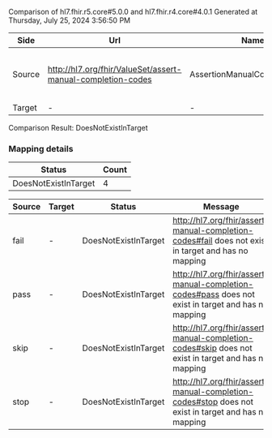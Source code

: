 Comparison of hl7.fhir.r5.core#5.0.0 and hl7.fhir.r4.core#4.0.1
Generated at Thursday, July 25, 2024 3:56:50 PM

| Side | Url | Name | Title | Description |
| --- | --- | --- | --- | --- |
| Source | http://hl7.org/fhir/ValueSet/assert-manual-completion-codes | AssertionManualCompletionType | Assertion Manual Completion Type | The type of manual completion to use for assertion. |
| Target | - | - | - | - |


Comparison Result: DoesNotExistInTarget


### Mapping details

| Status | Count |
| ------ | ----- |
DoesNotExistInTarget | 4 |


| Source | Target | Status | Message |
| ------ | ------ | ------ | ------- |
| fail | - | DoesNotExistInTarget | http://hl7.org/fhir/assert-manual-completion-codes#fail does not exist in target and has no mapping |
| pass | - | DoesNotExistInTarget | http://hl7.org/fhir/assert-manual-completion-codes#pass does not exist in target and has no mapping |
| skip | - | DoesNotExistInTarget | http://hl7.org/fhir/assert-manual-completion-codes#skip does not exist in target and has no mapping |
| stop | - | DoesNotExistInTarget | http://hl7.org/fhir/assert-manual-completion-codes#stop does not exist in target and has no mapping |

